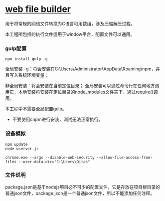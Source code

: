 ﻿# [web file builder](https://github.com/Qitas/webtool) 

用于将常规的网络文件转换为C语言可用数组，涉及压缩解压过程。

本工程所包括的执行文件适用于window平台，配置文件可以通用。

### gulp配置

```
npm install gulp -g
```
全局安装 -g：将会安装在C:\Users\Administrator\AppData\Roaming\npm，并且写入系统环境变量；

非全局安装：将会安装在当前定位目录；  全局安装可以通过命令行在任何地方调用它，本地安装将安装在定位目录的node_modules文件夹下，通过require()调用。

本工程中不需要全局配置gulp。

* 不要使用cnpm进行安装，测试无法正常执行。

### 设备模拟

```
npm update
node wserver.js

chrome.exe --args --disable-web-security -–allow-file-access-from-files --user-data-dir="C:\Users\Qitas"
```

### 文件说明

package.json是基于nodejs项目必不可少的配置文件，它是存放在项目根目录的普通json文件，package.json是一个普通json文件，所以不能添加任何注释。

